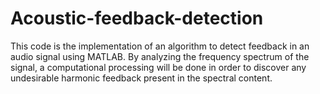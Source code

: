 # Acoustic-feedback-detection
This code is the implementation of an algorithm to detect feedback in an audio signal using MATLAB.
By analyzing the frequency spectrum of the signal, a computational processing will be done in order 
to discover any undesirable harmonic feedback present in the spectral content.


